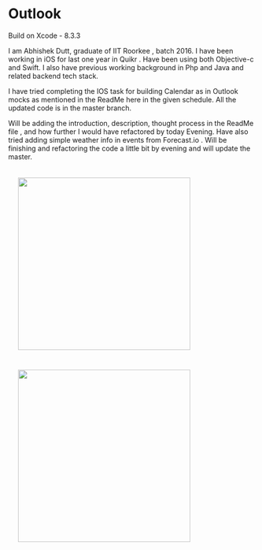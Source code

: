 # Outlook

Build on Xcode - 8.3.3

I am Abhishek Dutt, graduate of IIT Roorkee , batch 2016. 
I have been working in iOS for last one year in Quikr . Have been using both Objective-c and Swift. I also have previous working background in Php and Java and related backend tech stack.

I have tried completing the IOS task for building Calendar as in Outlook mocks as mentioned in the ReadMe here in the given schedule.
All the updated code is in the master branch.

Will be adding the introduction, description, thought process in the ReadMe file , and how further I would have refactored by today Evening. 
Have also tried adding simple weather info in events from Forecast.io .
Will be finishing and refactoring the code a little bit by evening and will update the master.

<p>
  <img src="https://user-images.githubusercontent.com/6864402/30432586-bc3563bc-997f-11e7-9abb-493cfee1dd8d.jpg" width="350" style="padding: 20px;"/>
  
  <img src="https://user-images.githubusercontent.com/6864402/30432585-bc2f9702-997f-11e7-9f49-83d86f3fab7f.jpg" width="350" style="padding: 20px;"/>
</p>
